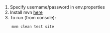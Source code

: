1. Specify username/password in env.properties
2. Install mvn [here](https://maven.apache.org/download.cgi)
3. To run (from console):
```
    mvn clean test site
  ```